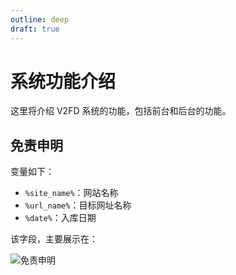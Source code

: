 ```yaml
---
outline: deep
draft: true
---
```


# 系统功能介绍

这里将介绍 V2FD 系统的功能，包括前台和后台的功能。

## 免责申明

变量如下：

- `%site_name%`：网站名称
- `%url_name%`：目标网址名称
- `%date%`：入库日期

该字段，主要展示在：

![免责申明](/images/system-introduce/image.png)
